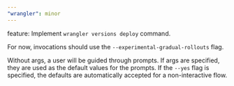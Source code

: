 ```yaml
---
"wrangler": minor
---
```


feature: Implement `wrangler versions deploy` command.

For now, invocations should use the `--experimental-gradual-rollouts` flag.

Without args, a user will be guided through prompts. If args are specified, they are used as the default values for the prompts. If the `--yes` flag is specified, the defaults are automatically accepted for a non-interactive flow.
